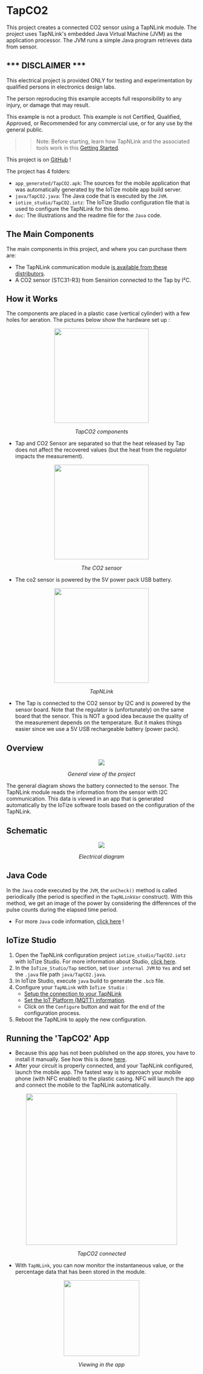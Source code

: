# TapCO2

This project creates a connected CO2 sensor using a TapNLink module. The project uses TapNLink's embedded Java Virtual Machine (JVM) as the application processor. The JVM runs a simple Java program retrieves data from sensor.

## *** DISCLAIMER ***

<p>This electrical project is provided ONLY for testing and experimentation by qualified persons in electronics design labs.</p>

<p>The person reproducing this example accepts full responsibility to any injury, or damage that may result.</p>

<p>This example is not a product. This example is not Certified, Qualified, Approved, or Recommended for any commercial use, or for any use by the general public.</p>

>> Note: Before starting, learn how TapNLink and the associated tools work in this [Getting Started](http://docs.iotize.com/GettingStarted/).

This project is on [GitHub](https://github.com/iotize-sas/Open-Projects/tree/main/TapCO2-demo) !

The project has 4 folders:

- `app_generated/TapCO2.apk`: The sources for the mobile application that was automatically generated by the IoTize mobile app build server.
- `java/TapCO2.java`: The Java code that is executed by the `JVM`.
- `iotize_studio/TapCO2.iotz`: The IoTize Studio configuration file that is used to configure the TapNLink for this demo.
- `doc`: The illustrations and the readme file for the `Java` code.


## The Main Components

The main components in this project, and where you can purchase them are:
- The TapNLink communication module [is available from these distributors](https://www.iotize.com/iotize-distributors.html).
- A CO2 sensor (STC31-R3) from Sensirion connected to the Tap by I²C. 

## How it Works

The components are placed in a plastic case (vertical cylinder) with a few holes for aeration. The pictures below show the hardware set up :

<p align="center">
<img src="https://github.com/iotize-sas/Open-Projects/blob/main/TapCO2-demo/doc/images/1.jpg" width="250">
</p>
<p align="center">
    <em>TapCO2 components</em>
</p>

- Tap and CO2 Sensor are separated so that the heat released by Tap does not affect the recovered values (but the heat from the regulator impacts the measurement).

<p align="center">
<img src="https://github.com/iotize-sas/Open-Projects/blob/main/TapCO2-demo/doc/images/2.jpg" width="250">
</p>
<p align="center">
    <em>The CO2 sensor</em>
</p>

- The co2 sensor is powered by the 5V power pack USB battery.

<p align="center">
<img src="https://github.com/iotize-sas/Open-Projects/blob/main/TapCO2-demo/doc/images/3.jpg" width="250">
</p>
<p align="center">
    <em>TapNLink</em>
</p>

- The Tap is connected to the CO2 sensor by I2C and is powered by the sensor board. Note that the regulator is (unfortunately) on the same board that the sensor. This is NOT a good idea because the quality of the measurement depends on the temperature. But it makes things easier since we use a 5V USB rechargeable battery (power pack). 

## Overview

<p align="center">
<img src="https://github.com/iotize-sas/Open-Projects/blob/main/TapCO2-demo/doc/images/overview.jpg">
</p>
<p align="center">
    <em>General view of the project</em>
</p>
<p>
The general diagram shows the battery connected to the sensor. The TapNLink module reads the information from the sensor with I2C communication. This data is viewed in an app that is generated automatically by the IoTize software tools based on the configuration of the TapNLink.
</p>

## Schematic 

<p align="center">
<img src="https://github.com/iotize-sas/Open-Projects/blob/main/TapCO2-demo/doc/images/schematic.png">
</p>
<p align="center">
    <em>Electrical diagram</em>
</p>

## Java Code

In the `Java` code executed by the `JVM`, the `onCheck()` method is called periodically (the period is specified in the `TapNLinkVar` construct). With this method, we get an image of the power by considering the differences of the pulse counts during the elapsed time period. 

- For more `Java` code information, [click here](https://github.com/iotize-sas/Open-Projects/tree/main/TapCO2-demo/doc/Java_code/Java_code.md) !


## IoTize Studio

1. Open the TapNLink configuration project `iotize_studio/TapCO2.iotz` with IoTize Studio. For more information about Studio, [click here](http://docs.iotize.com/UserManuals/IotizeStudio/).
2. In the `IoTize_Studio/Tap` section, set `User internal JVM` to `Yes` and set the `.java` file path `java/TapCO2.java`.
3. In IoTize Studio, execute `java` build to generate the `.bcb` file. 
4. Configure your `TapNLink` with `IoTize Studio` :
    -  [Setup the connection to your TapNLink](http://docs.iotize.com/UserManuals/DiverseTools/)
    -  [Set the IoT Platform (MQTT) information](http://docs.iotize.com/Technologies/AWSIot/).
    -  Click on the `Configure` button and wait for the end of the configuration process. 
5. Reboot the TapNLink to apply the new configuration. 


## Running the 'TapCO2' App

- Because this app has not been published on the app stores, you have to install it manually. See how this is done [here](https://github.com/iotize-sas/Open-Projects/tree/main/TapCO2-demo/app_generated/TapCO2.apk).
- After your circuit is properly connected, and your TapNLink configured, launch the mobile app. The fastest way is to approach your mobile phone (with NFC enabled) to the plastic casing. NFC will launch the app and connect the mobile to the TapNLink automatically. 

<p align="center">
<img src="https://github.com/iotize-sas/Open-Projects/blob/main/TapCO2-demo/doc/images/4.jpg" width="400">
</p>
<p align="center">
   <em>TapCO2 connected</em>
</p>

- With `TapNLink`, you can now monitor the instantaneous value, or the percentage data that has been stored in the module. 

<p align="center">
<img src="https://github.com/iotize-sas/Open-Projects/blob/main/TapCO2-demo/doc/images/app.jpg" width="200">
</p>
<p align="center">
    <em>Viewing in the app</em>
</p>
